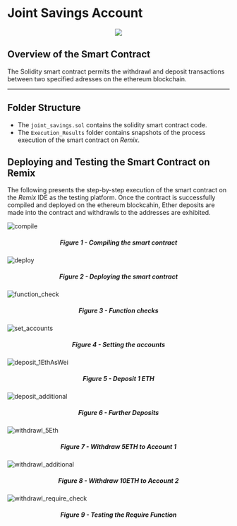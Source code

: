 # Joint Savings Account
<center><img src="Images/20-5-challenge-image.png"/></center>


## **Overview of the Smart Contract**
The Solidity smart contract permits the withdrawl and deposit transactions between two specified adresses on the ethereum blockchain.
****

## **Folder Structure**

* The `joint_savings.sol` contains the solidity smart contract code.
* The `Execution_Results` folder contains snapshots of the process execution of the smart contract on *Remix*.


## **Deploying and Testing the Smart Contract on Remix**
The following presents the step-by-step execution of the smart contract on the *Remix* IDE as the testing platform. Once the contract is successfully compiled and deployed on the ethereum blockcahin, Ether deposits are made into the contract and withdrawls to the addresses are exhibited.


![compile](Execution_Results/compile.png)

##### <center>Figure 1 - Compiling the smart contract


![deploy](Execution_Results/deploy.png)



##### <center>Figure 2 - Deploying the smart contract


![function_check](Execution_Results/function_check.png)


##### <center>Figure 3 - Function checks


![set_accounts](Execution_Results/set_accounts.png)

##### <center>Figure 4 - Setting the accounts


![deposit_1EthAsWei](Execution_Results/deposit_1EthAsWei.png)



##### <center>Figure 5 - Deposit 1 ETH


![deposit_additional](Execution_Results/deposit_additional.png)


##### <center>Figure 6 - Further Deposits


![withdrawl_5Eth](Execution_Results/withdrawl_5Eth.png)

##### <center>Figure 7 - Withdraw 5ETH to Account 1


![withdrawl_additional](Execution_Results/withdrawl_additional.png)



##### <center>Figure 8 - Withdraw 10ETH to Account 2

![withdrawl_require_check](Execution_Results/withdrawl_require_check.png)


##### <center>Figure 9 - Testing the Require Function
